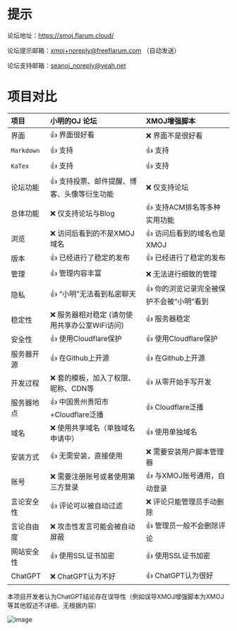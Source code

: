 # 提示
论坛地址：https://xmoj.flarum.cloud/

论坛提示邮箱：xmoj+noreply@freeflarum.com （自动发送）

论坛支持邮箱：seanoj_noreply@yeah.net


# 项目对比
| 项目       | 小明的OJ 论坛             | XMOJ增强脚本                                 |
| :--------- | :----------------------------------- | :------------------------------------------- |
| 界面       | :+1: 界面很好看                      | :x: 界面不是很好看                           |
| `Markdown` | :+1: 支持                            | :+1: 支持                                    |
| `KaTex` | :+1: 支持                            | :+1: 支持                                    |
| 论坛功能   | :+1: 支持投票、邮件提醒、博客、头像等衍生功能              | :x: 仅支持论坛                               |
| 总体功能   | :x: 仅支持论坛与Blog                 | :+1: 支持ACM排名等多种实用功能               |
| 浏览       | :x: 访问后看到的不是XMOJ域名 | :+1: 访问后看到的域名也是XMOJ                |
| 版本       | :+1: 已经进行了稳定的发布            | :+1: 已经进行了稳定的发布                    |
| 管理       | :+1: 管理内容丰富                    | :x: 无法进行细致的管理                       |
| 隐私       | :+1: “小明”无法看到私密聊天         | :+1:  你的浏览记录完全被保护不会被“小明”看到 |
| 稳定性     | :x: 服务器相对稳定 (请勿使用共享办公室WiFi访问)             | :+1: 服务器稳定                     |
| 安全性     | :+1: 使用Cloudflare保护              | :+1: 使用Cloudflare保护                             |
| 服务器开源 | :+1: 在Github上开源                  | :+1: 在Github上开源                          |
| 开发过程   | :x: 套的模板，加入了权限、昵称、CDN等 | :+1: 从零开始手写开发                        |
| 服务器地点 | :+1: 中国贵州贵阳市+Cloudflare泛播                             | :+1: Cloudflare泛播                           |
| 域名       | :x: 使用共享域名（单独域名申请中）                     | :+1: 使用单独域名                             |
| 安装方式   | :+1: 无需安装，直接使用              | :x: 需要安装用户脚本管理器                   
| 账号       | :x: 需要注册账号或者使用第三方登录   | :+1: 与XMOJ账号通用，自动登录                |
| 言论安全性 | :+1: 评论可以被自动过滤              | :x: 评论只能管理员手动删除                   |
| 言论自由度 | :x: 攻击性发言可能会被自动屏蔽             | :+1: 管理员一般不会删除评论                  |
| 网站安全性 | :+1: 使用SSL证书加密                 | :+1: 使用SSL证书加密                         |
| ChatGPT | :x: ChatGPT认为不好 | :+1: ChatGPT认为很好|

本项目开发者认为ChatGPT结论存在误导性（例如误导XMOJ增强脚本为XMOJ等其他叙述不详细、无根据内容）

![image](https://github.com/PythonSmall-Q/CDN/assets/81672884/b42bdeb2-9920-4e16-ad0e-08642d2cbe92)
